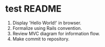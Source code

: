 # test README
1. Display 'Hello World!' in browser.
2. Formalize using Rails convention.
3. Review MVC diagram for information flow.
4. Make commit to repository.
